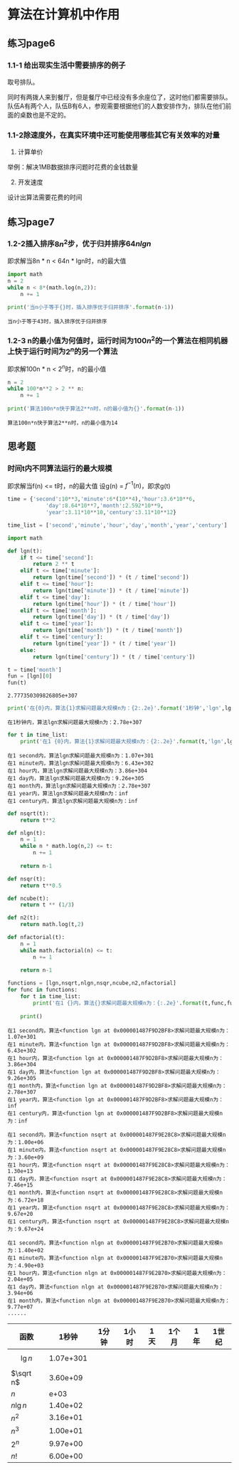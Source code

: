 
# 算法在计算机中作用
## 练习page6
### 1.1-1 给出现实生活中需要排序的例子

取号排队。

同时有两拨人来到餐厅，但是餐厅中已经没有多余座位了，这时他们都需要排队。队伍A有两个人，队伍B有6人，参观需要根据他们的人数安排作为，排队在他们前面的桌数也是不定的。

### 1.1-2除速度外，在真实环境中还可能使用哪些其它有关效率的对量

1. 计算单价

举例：解决1MB数据排序问题时花费的金钱数量

2. 开发速度

设计出算法需要花费的时间

## 练习page7
### 1.2-2插入排序$8n^{2}$步，优于归并排序$64nlgn$
即求解当8n \* n < 64n \* lgn时，n的最大值


```python
import math
n = 2
while n < 8*(math.log(n,2)):
    n += 1

print('当n小于等于{}时，插入排序优于归并排序'.format(n-1))
```

    当n小于等于43时，插入排序优于归并排序
    

### 1.2-3 n的最小值为何值时，运行时间为100$n^{2}$的一个算法在相同机器上快于运行时间为$2^{n}$的另一个算法
即求解100n \* n < $2^{n}$时，n的最小值


```python
n = 2
while 100*n**2 > 2 ** n:
    n += 1
    
print('算法100n*n快于算法2**n时，n的最小值为{}'.format(n-1))
```

    算法100n*n快于算法2**n时，n的最小值为14
    

## 思考题
### 时间t内不同算法运行的最大规模
即求解当f(n) <= t时，n的最大值
设g(n) = $f^{-1}(n)$，即求g(t)


```python
time = {'second':10**3,'minute':6*(10**4),'hour':3.6*10**6,
            'day':8.64*10**7,'month':2.592*10**9,
            'year':3.11*10**10,'century':3.11*10**12}
```


```python
time_list = ['second','minute','hour','day','month','year','century']
```


```python
import math
```


```python
def lgn(t):
    if t <= time['second']:
        return 2 ** t
    elif t <= time['minute']:
        return lgn(time['second']) * (t / time['second'])
    elif t <= time['hour']:
        return lgn(time['minute']) * (t / time['minute'])
    elif t <= time['day']:
        return lgn(time['hour']) * (t / time['hour'])
    elif t <= time['month']:
        return lgn(time['day']) * (t / time['day'])
    elif t <= time['year']:
        return lgn(time['month']) * (t / time['month'])
    elif t <= time['century']:
        return lgn(time['year']) * (t / time['year'])
    else:
        return lgn(time['century']) * (t / time['century'])
```


```python
t = time['month']
fun = [lgn][0]
fun(t)
```




    2.777350309826805e+307




```python
print('在{0}内，算法{1}求解问题最大规模n为：{2:.2e}'.format('1秒钟','lgn',lgn(t)))
```

    在1秒钟内，算法lgn求解问题最大规模n为：2.78e+307
    


```python
for t in time_list:
    print('在1 {0}内，算法{1}求解问题最大规模n为：{2:.2e}'.format(t,'lgn',lgn(time[t])))
```

    在1 second内，算法lgn求解问题最大规模n为：1.07e+301
    在1 minute内，算法lgn求解问题最大规模n为：6.43e+302
    在1 hour内，算法lgn求解问题最大规模n为：3.86e+304
    在1 day内，算法lgn求解问题最大规模n为：9.26e+305
    在1 month内，算法lgn求解问题最大规模n为：2.78e+307
    在1 year内，算法lgn求解问题最大规模n为：inf
    在1 century内，算法lgn求解问题最大规模n为：inf
    


```python
def nsqrt(t):
    return t**2
```


```python
def nlgn(t):
    n = 1
    while n * math.log(n,2) <= t:
        n += 1
    
    return n-1
```


```python
def nsqr(t):
    return t**0.5
```


```python
def ncube(t):
    return t ** (1/3)
```


```python
def n2(t):
    return math.log(t,2)
```


```python
def nfactorial(t):
    n = 1
    while math.factorial(n) <= t:
        n += 1
        
    return n-1
```


```python
functions = [lgn,nsqrt,nlgn,nsqr,ncube,n2,nfactorial]
for func in functions:
    for t in time_list:
        print('在1 {}内，算法{}求解问题最大规模n为：{:.2e}'.format(t,func,func(time[t])))  
    
    print()
```

    在1 second内，算法<function lgn at 0x000001487F9D2BF8>求解问题最大规模n为：1.07e+301
    在1 minute内，算法<function lgn at 0x000001487F9D2BF8>求解问题最大规模n为：6.43e+302
    在1 hour内，算法<function lgn at 0x000001487F9D2BF8>求解问题最大规模n为：3.86e+304
    在1 day内，算法<function lgn at 0x000001487F9D2BF8>求解问题最大规模n为：9.26e+305
    在1 month内，算法<function lgn at 0x000001487F9D2BF8>求解问题最大规模n为：2.78e+307
    在1 year内，算法<function lgn at 0x000001487F9D2BF8>求解问题最大规模n为：inf
    在1 century内，算法<function lgn at 0x000001487F9D2BF8>求解问题最大规模n为：inf
    
    在1 second内，算法<function nsqrt at 0x000001487F9E28C8>求解问题最大规模n为：1.00e+06
    在1 minute内，算法<function nsqrt at 0x000001487F9E28C8>求解问题最大规模n为：3.60e+09
    在1 hour内，算法<function nsqrt at 0x000001487F9E28C8>求解问题最大规模n为：1.30e+13
    在1 day内，算法<function nsqrt at 0x000001487F9E28C8>求解问题最大规模n为：7.46e+15
    在1 month内，算法<function nsqrt at 0x000001487F9E28C8>求解问题最大规模n为：6.72e+18
    在1 year内，算法<function nsqrt at 0x000001487F9E28C8>求解问题最大规模n为：9.67e+20
    在1 century内，算法<function nsqrt at 0x000001487F9E28C8>求解问题最大规模n为：9.67e+24
    
    在1 second内，算法<function nlgn at 0x000001487F9E2B70>求解问题最大规模n为：1.40e+02
    在1 minute内，算法<function nlgn at 0x000001487F9E2B70>求解问题最大规模n为：4.90e+03
    在1 hour内，算法<function nlgn at 0x000001487F9E2B70>求解问题最大规模n为：2.04e+05
    在1 day内，算法<function nlgn at 0x000001487F9E2B70>求解问题最大规模n为：3.94e+06
    在1 month内，算法<function nlgn at 0x000001487F9E2B70>求解问题最大规模n为：9.77e+07
    ......
    

函数|1秒钟|1分钟|1小时|1天|1个月|1年|1世纪
--|--|--|--|--|--|--|--
$$\lg n$$|1.07e+301||||||
$\sqrt n$|3.60e+09||||||
$n$|e+03||||||
$n\lg n$|1.40e+02||||||
$n^{2}$|3.16e+01||||||
$n^{3}$|1.00e+01||||||
$2^{n}$|9.97e+00||||||
$n!$|6.00e+00||||||
